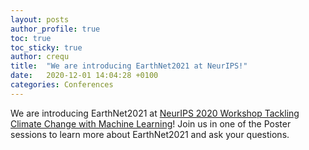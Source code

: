 ```yaml
---
layout: posts
author_profile: true
toc: true
toc_sticky: true
author: crequ
title:  "We are introducing EarthNet2021 at NeurIPS!"
date:   2020-12-01 14:04:28 +0100
categories: Conferences
---
```

We are introducing EarthNet2021 at [NeurIPS 2020 Workshop Tackling Climate Change with Machine Learning](https://www.climatechange.ai/events/neurips2020)! Join us in one of the Poster sessions to learn more about EarthNet2021 and ask your questions.
